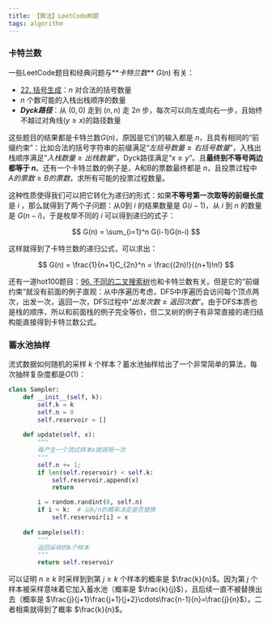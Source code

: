 ```yaml
---
title: 【算法】LeetCode刷题
tags: algorithm
---
```


### 卡特兰数
一些LeetCode题目和经典问题与**_卡特兰数_** $G(n)$ 有关：

* [22. 括号生成](https://leetcode.cn/problems/generate-parentheses/description/)：$n$ 对合法的括号数量
* $n$ 个数可能的入栈出栈顺序的数量
* **_Dyck路径_**：从 $(0, 0)$ 走到 $(n, n)$ 走 $2n$ 步，每次可以向左或向右一步，且始终不越过对角线($y\ge x$)的路径数量

这些题目的结果都是卡特兰数$G(n)$，原因是它们的输入都是 $n$，且具有相同的“前缀约束”：比如合法的括号字符串的前缀满足“$左括号数量\ge 右括号数量$”，入栈出栈顺序满足“$入栈数量\ge 出栈数量$”，Dyck路径满足“$x\ge y$”。且**最终到不等号两边都等于 $n$**。还有一个卡特兰数的例子是，A和B的票数最终都是 $n$，且投票过程中 $A的票数 \ge B的票数$，求所有可能的投票过程数量。

这种性质使得我们可以把它转化为递归的形式：如果**不等号第一次取等的前缀长度**是 $i$ ，那么就得到了两个子问题：从0到 $i$ 的结果数量是 $G(i-1)$，从 $i$ 到 $n$ 的数量是 $G(n-i)$，于是枚举不同的 $i$ 可以得到递归的式子：

$$
G(n) = \sum_{i=1}^n G(i-1)G(n-i)
$$

这样就得到了卡特兰数的递归公式，可以求出：

$$
G(n) = \frac{1}{n+1}C_{2n}^n = \frac{(2n)!}{(n+1)!n!}
$$

还有一道hot100题目：[96. 不同的二叉搜索树](https://leetcode.cn/problems/unique-binary-search-trees)也和卡特兰数有关。但是它的“前缀约束”就没有前面的例子直观：从中序遍历考虑，DFS中序遍历会访问每个顶点两次，出发一次，返回一次，DFS过程中“$出发次数\ge 返回次数$”。由于DFS本质也是栈的顺序，所以和前面栈的例子完全等价，但二叉树的例子有非常直接的递归结构能直接得到卡特兰数公式。

### 蓄水池抽样

流式数据如何随机的采样 $k$ 个样本？蓄水池抽样给出了一个非常简单的算法，每次抽样复杂度都是$O(1)$：

```python
class Sampler:
    def __init__(self, k):
        self.k = k
        self.n = 0
        self.reservoir = []
    
    def update(self, x):
        """
        每产生一个流式样本x就调用一次
        """
        self.n += 1;
        if len(self.reservoir) < self.k:
            self.reservoir.append(x)
            return

        i = random.randint(0, self.n)
        if i < k:  # 以k/n的概率决定是否替换
            self.reservoir[i] = x
    
    def sample(self):
        """
        返回采样的k个样本
        """
        return self.reservoir
```

可以证明 $n\ge k$ 时采样到到第 $j\ge k$ 个样本的概率是 $\frac{k}{n}$。因为第 $j$ 个样本被采样意味着它加入蓄水池（概率是 $\frac{k}{j}$），且后续一直不被替换出去（概率是 $\frac{j}{j+1}\frac{j+1}{j+2}\cdots\frac{n-1}{n}=\frac{j}{n}$）。二者相乘就得到了概率 $\frac{k}{n}$。

<!-- ### 字典序

- [31. 下一个排列](https://leetcode.cn/problems/next-permutation/description/)
- [402. 移掉 K 位数字](https://leetcode.cn/problems/remove-k-digits/description/)

字典序相关的问题一般涉及一个性质：元素从小到大排序得到的字符串是最小的，从大到小则是最大的。 -->